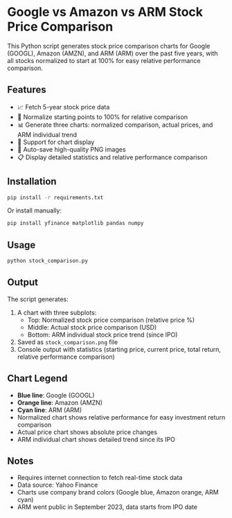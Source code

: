 # Google vs Amazon vs ARM Stock Price Comparison

This Python script generates stock price comparison charts for Google (GOOGL), Amazon (AMZN), and ARM (ARM) over the past five years, with all stocks normalized to start at 100% for easy relative performance comparison.

## Features

- 📈 Fetch 5-year stock price data
- 🔄 Normalize starting points to 100% for relative comparison
- 📊 Generate three charts: normalized comparison, actual prices, and ARM individual trend
- 📱 Support for chart display
- 💾 Auto-save high-quality PNG images
- 📋 Display detailed statistics and relative performance comparison

## Installation

```bash
pip install -r requirements.txt
```

Or install manually:

```bash
pip install yfinance matplotlib pandas numpy
```

## Usage

```bash
python stock_comparison.py
```

## Output

The script generates:
1. A chart with three subplots:
   - Top: Normalized stock price comparison (relative price %)
   - Middle: Actual stock price comparison (USD)
   - Bottom: ARM individual stock price trend (since IPO)
2. Saved as `stock_comparison.png` file
3. Console output with statistics (starting price, current price, total return, relative performance comparison)

## Chart Legend

- **Blue line**: Google (GOOGL)
- **Orange line**: Amazon (AMZN)
- **Cyan line**: ARM (ARM)
- Normalized chart shows relative performance for easy investment return comparison
- Actual price chart shows absolute price changes
- ARM individual chart shows detailed trend since its IPO

## Notes

- Requires internet connection to fetch real-time stock data
- Data source: Yahoo Finance
- Charts use company brand colors (Google blue, Amazon orange, ARM cyan)
- ARM went public in September 2023, data starts from IPO date 